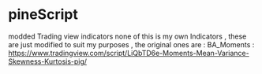 # pineScript
modded Trading view indicators
none of this is my own Indicators , these are just modified to suit my purposes , the original ones are : 
BA_Moments : https://www.tradingview.com/script/LiQbTD6e-Moments-Mean-Variance-Skewness-Kurtosis-pig/
